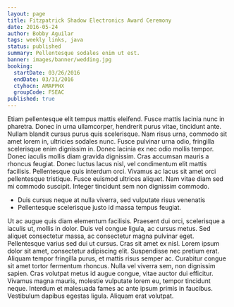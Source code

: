 ```yaml
---
layout: page
title: Fitzpatrick Shadow Electronics Award Ceremony
date: 2016-05-24
author: Bobby Aguilar
tags: weekly links, java
status: published
summary: Pellentesque sodales enim ut est.
banner: images/banner/wedding.jpg
booking:
  startDate: 03/26/2016
  endDate: 03/31/2016
  ctyhocn: AMAPPHX
  groupCode: FSEAC
published: true
---
```

Etiam pellentesque elit tempus mattis eleifend. Fusce mattis lacinia nunc in pharetra. Donec in urna ullamcorper, hendrerit purus vitae, tincidunt ante. Nullam blandit cursus purus quis scelerisque. Nam risus urna, commodo sit amet lorem in, ultricies sodales nunc. Fusce pulvinar urna odio, fringilla scelerisque enim dignissim in. Donec lacinia ex nec odio mollis tempor.
Donec iaculis mollis diam gravida dignissim. Cras accumsan mauris a rhoncus feugiat. Donec luctus lacus nisl, vel condimentum elit mattis facilisis. Pellentesque quis interdum orci. Vivamus ac lacus sit amet orci pellentesque tristique. Fusce euismod ultrices aliquet. Nam vitae diam sed mi commodo suscipit. Integer tincidunt sem non dignissim commodo.

* Duis cursus neque at nulla viverra, sed vulputate risus venenatis
* Pellentesque scelerisque justo id massa tempus feugiat.

Ut ac augue quis diam elementum facilisis. Praesent dui orci, scelerisque a iaculis ut, mollis in dolor. Duis vel congue ligula, ac cursus metus. Sed aliquet consectetur massa, ac consectetur magna pulvinar eget. Pellentesque varius sed dui ut cursus. Cras sit amet ex nisl. Lorem ipsum dolor sit amet, consectetur adipiscing elit. Suspendisse nec pretium erat. Aliquam tempor fringilla purus, et mattis risus semper ac. Curabitur congue sit amet tortor fermentum rhoncus. Nulla vel viverra sem, non dignissim sapien. Cras volutpat metus id augue congue, vitae auctor dui efficitur. Vivamus magna mauris, molestie vulputate lorem eu, tempor tincidunt neque. Interdum et malesuada fames ac ante ipsum primis in faucibus. Vestibulum dapibus egestas ligula. Aliquam erat volutpat.
